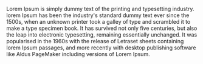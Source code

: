 Lorem Ipsum is simply dummy text of the printing and typesetting industry. lorem Ipsum has been the industry's standard dummy text ever since the 1500s, when an unknown printer took a galley of type and scrambled it to make a type specimen book. It has survived not only five centuries, but also the leap into electronic typesetting, remaining essentially unchanged. It was popularised in the 1960s with the release of Letraset sheets containing lorem Ipsum passages, and more recently with desktop publishing software like Aldus PageMaker including versions of Lorem Ipsum.